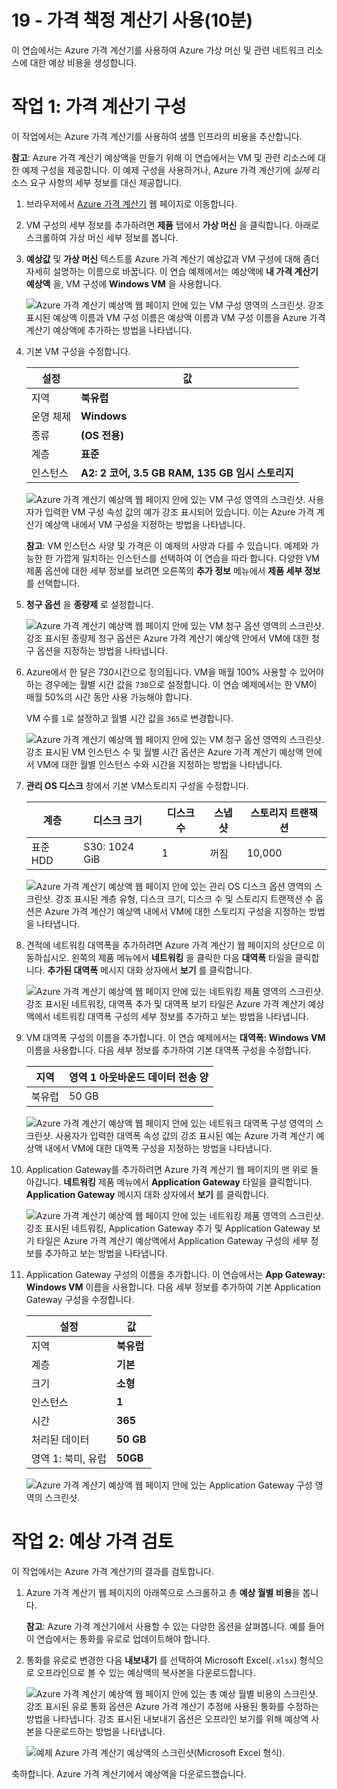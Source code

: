 ﻿---
wts:
    title: '19 - Azure 가격 책정 계산기 사용(10분)'
    module: '모듈 06: Azure 비용 관리 및 서비스 수준 계약에 대해 설명하기'
---
# 19 - 가격 책정 계산기 사용(10분)

이 연습에서는 Azure 가격 계산기를 사용하여 Azure 가상 머신 및 관련 네트워크 리소스에 대한 예상 비용을 생성합니다.

# 작업 1: 가격 계산기 구성

이 작업에서는 Azure 가격 계산기를 사용하여 샘플 인프라의 비용을 추산합니다. 

**참고**: Azure 가격 계산기 예상액을 만들기 위해 이 연습에서는 VM 및 관련 리소스에 대한 예제 구성을 제공합니다. 이 예제 구성을 사용하거나, Azure 가격 계산기에 *실제* 리소스 요구 사항의 세부 정보를 대신 제공합니다.

1. 브라우저에서 [Azure 가격 계산기](https://azure.microsoft.com/ko-kr/pricing/calculator/) 웹 페이지로 이동합니다.

2. VM 구성의 세부 정보를 추가하려면 **제품** 탭에서 **가상 머신** 을 클릭합니다. 아래로 스크롤하여 가상 머신 세부 정보를 봅니다. 

3. **예상값** 및 **가상 머신** 텍스트를 Azure 가격 계산기 예상값과 VM 구성에 대해 좀더 자세히 설명하는 이름으로 바꿉니다. 이 연습 예제에서는 예상액에 **내 가격 계산기 예상액** 을, VM 구성에 **Windows VM** 을 사용합니다.

   ![Azure 가격 계산기 예상액 웹 페이지 안에 있는 VM 구성 영역의 스크린샷. 강조 표시된 예상액 이름과 VM 구성 이름은 예상액 이름과 VM 구성 이름을 Azure 가격 계산기 예상액에 추가하는 방법을 나타냅니다.](../images/1901.png)

4. 기본 VM 구성을 수정합니다.

    | 설정 | 값 |
    | -- | -- |
    | 지역 | **북유럽** |
    | 운영 체제 | **Windows** |
    | 종류 | **(OS 전용)** |
    | 계층 | **표준** |  
    | 인스턴스 | **A2: 2 코어, 3.5 GB RAM, 135 GB 임시 스토리지** |

   ![Azure 가격 계산기 예상액 웹 페이지 안에 있는 VM 구성 영역의 스크린샷. 사용자가 입력한 VM 구성 속성 값의 예가 강조 표시되어 있습니다. 이는 Azure 가격 계산기 예상액 내에서 VM 구성을 지정하는 방법을 나타냅니다.](../images/1902.png)

    **참고**: VM 인스턴스 사양 및 가격은 이 예제의 사양과 다를 수 있습니다. 예제와 가능한 한 가깝게 일치하는 인스턴스를 선택하여 이 연습을 따라 합니다. 다양한 VM 제품 옵션에 대한 세부 정보를 보려면 오른쪽의 **추가 정보** 메뉴에서 **제품 세부 정보** 를 선택합니다.

5. **청구 옵션** 을 **종량제** 로 설정합니다.

   ![Azure 가격 계산기 예상액 웹 페이지 안에 있는 VM 청구 옵션 영역의 스크린샷. 강조 표시된 종량제 청구 옵션은 Azure 가격 계산기 예상액 안에서 VM에 대한 청구 옵션을 지정하는 방법을 나타냅니다.](../images/1903.png)

6. Azure에서 한 달은 730시간으로 정의됩니다. VM을 매월 100% 사용할 수 있어야 하는 경우에는 월별 시간 값을 `730`으로 설정합니다. 이 연습 예제에서는 한 VM이 매월 50%의 시간 동안 사용 가능해야 합니다.

    VM 수를 `1`로 설정하고 월별 시간 값을 `365`로 변경합니다.

   ![Azure 가격 계산기 예상액 웹 페이지 안에 있는 VM 청구 옵션 영역의 스크린샷. 강조 표시된 VM 인스턴스 수 및 월별 시간 옵션은 Azure 가격 계산기 예상액 안에서 VM에 대한 월별 인스턴스 수와 시간을 지정하는 방법을 나타냅니다.](../images/1904.png)

7. **관리 OS 디스크** 창에서 기본 VM스토리지 구성을 수정합니다.

    | 계층 | 디스크 크기 | 디스크 수 | 스냅샷 | 스토리지 트랜잭션 |
    | ---- | --------- | --------------- | -------- | -------------------- |
    | 표준 HDD | S30: 1024 GiB | 1 | 꺼짐 | 10,000 |

   ![Azure 가격 계산기 예상액 웹 페이지 안에 있는 관리 OS 디스크 옵션 영역의 스크린샷. 강조 표시된 계층 유형, 디스크 크기, 디스크 수 및 스토리지 트랜잭션 수 옵션은 Azure 가격 계산기 예상액 내에서 VM에 대한 스토리지 구성을 지정하는 방법을 나타냅니다.](../images/1905.png)

8. 견적에 네트워킹 대역폭을 추가하려면 Azure 가격 계산기 웹 페이지의 상단으로 이동하십시오. 왼쪽의 제품 메뉴에서 **네트워킹** 을 클릭한 다음 **대역폭** 타일을 클릭합니다. **추가된 대역폭** 메시지 대화 상자에서 **보기** 를 클릭합니다.

   ![Azure 가격 계산기 예상액 웹 페이지 안에 있는 네트워킹 제품 영역의 스크린샷. 강조 표시된 네트워킹, 대역폭 추가 및 대역폭 보기 타일은 Azure 가격 계산기 예상액에서 네트워킹 대역폭 구성의 세부 정보를 추가하고 보는 방법을 나타냅니다.](../images/1906.png)

9. VM 대역폭 구성의 이름을 추가합니다. 이 연습 예제에서는 **대역폭: Windows VM** 이름을 사용합니다. 다음 세부 정보를 추가하여 기본 대역폭 구성을 수정합니다.

    | 지역 | 영역 1 아웃바운드 데이터 전송 양 |
    | ------ | -------------------------------------- |
    | 북유럽 | 50 GB |

   ![Azure 가격 계산기 예상액 웹 페이지 안에 있는 네트워크 대역폭 구성 영역의 스크린샷. 사용자가 입력한 대역폭 속성 값의 강조 표시된 예는 Azure 가격 계산기 예상액 내에서 VM에 대한 대역폭 구성을 지정하는 방법을 나타냅니다.](../images/1907.png)

10. Application Gateway를 추가하려면 Azure 가격 계산기 웹 페이지의 맨 위로 돌아갑니다. **네트워킹** 제품 메뉴에서 **Application Gateway** 타일을 클릭합니다. **Application Gateway** 메시지 대화 상자에서 **보기** 를 클릭합니다.

    ![Azure 가격 계산기 예상액 웹 페이지 안에 있는 네트워킹 제품 영역의 스크린샷. 강조 표시된 네트워킹, Application Gateway 추가 및 Application Gateway 보기 타일은 Azure 가격 계산기 예상액에서 Application Gateway 구성의 세부 정보를 추가하고 보는 방법을 나타냅니다.](../images/1908.png)

11. Application Gateway 구성의 이름을 추가합니다. 이 연습에서는 **App Gateway: Windows VM** 이름을 사용합니다. 다음 세부 정보를 추가하여 기본 Application Gateway 구성을 수정합니다.

    | 설정 | 값 |
    | -- | -- |
    | 지역 | **북유럽** |
    | 계층 | **기본** |
    | 크기 | **소형** |
    | 인스턴스 | **1** |  
    | 시간 | **365** |
    | 처리된 데이터 | **50 GB** |
    | 영역 1: 북미, 유럽 | **50GB**|

    ![Azure 가격 계산기 예상액 웹 페이지 안에 있는 Application Gateway 구성 영역의 스크린샷.](../images/1909.png)


# 작업 2: 예상 가격 검토

이 작업에서는 Azure 가격 계산기의 결과를 검토합니다. 

1. Azure 가격 계산기 웹 페이지의 아래쪽으로 스크롤하고 총 **예상 월별 비용**을 봅니다.

    **참고**: Azure 가격 계산기에서 사용할 수 있는 다양한 옵션을 살펴봅니다. 예를 들어 이 연습에서는 통화를 유로로 업데이트해야 합니다.

2. 통화를 유로로 변경한 다음 **내보내기** 를 선택하여 Microsoft Excel(`.xlsx`) 형식으로 오프라인으로 볼 수 있는 예상액의 복사본을 다운로드합니다.

    ![Azure 가격 계산기 예상액 웹 페이지 안에 있는 총 예상 월별 비용의 스크린샷. 강조 표시된 유로 통화 옵션은 Azure 가격 계산기 추정에 사용된 통화를 수정하는 방법을 나타냅니다. 강조 표시된 내보내기 옵션은 오프라인 보기를 위해 예상액 사본을 다운로드하는 방법을 나타냅니다.](../images/1910.png)

    ![예제 Azure 가격 계산기 예상액의 스크린샷(Microsoft Excel 형식).](../images/1911.png)

축하합니다. Azure 가격 계산기에서 예상액을 다운로드했습니다.
